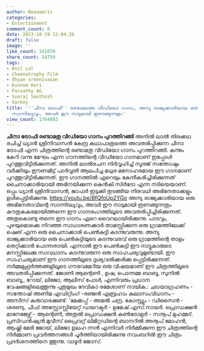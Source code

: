 ```yaml
---
author: Beaumaris
categories:
- Entertainment
comment_count: 0
date: 2023-10-19 12:04:26
draft: false
image: ''
like_count: 141070
share_count: 14758
tags:
- Anil Lal
- Cheenatrophy Film
- dhyan sreenivasan
- Kunnum Keri
- Parvathy AG
- Sooraj Santhosh
- Varkey
title: '''ചീനാ ട്രോഫി'' രണ്ടാമത്തെ വീഡിയോ ഗാനം, അന്യ രാജ്യക്കാരിയായ ഒരു അഭിനേതാവിന്റെ
  സാന്നിദ്ധ്യവും, അവർ ഈ നാടുമായി ഇണങ്ങുന്നതും'
view_count: 1764803
---
```


**ചീനാ ട്രോഫി രണ്ടാമതു വീഡിയോ ഗാനം പുറത്തിറങ്ങി** അനിൽ ലാൽ തിരക്കഥ രചിച്ച് ധ്യാൻ ശ്രീനിവാസൻ കേന്ദ്ര കഥാപാത്രത്തെ അവതരിപ്പിക്കുന്ന ചീനാ ട്രോഫി എന്ന ചിത്രത്തിന്റെ രണ്ടാമതു വീഡിയോ ഗാനം പുറത്തിറങ്ങി. കുന്നും കേറി വന്നു മേഘം എന്ന ഗാനത്തിന്റെ വീഡിയോ ഗാനമാണ് ഇപ്പോൾ പുറത്തുവിട്ടിരിക്കുന്നത്. അനിൽ ലാൽരചന നിർവ്വഹിച്ച് സൂരജ് സന്തോഷും വർക്കിയും ഈണമിട്ട് പാർവ്വതി ആലപിച്ച മധുര മനോഹരമായ ഈ ഗാനമാണ് പുറത്തുവിട്ടിരിക്കുന്നത്. ഈ ഗാനത്തിൽ ഏറെയും കേന്ദീകരിച്ചിരിക്കുന്നത് ചൈനാക്കാരിയായി അഭിനയിക്കുന്ന കെൻകി സിർദോ എന്ന നടിയെയാണ്. ഒപ്പം ധ്യാൻ ശ്രീനിവാസൻ, ജാഫർ ഇടുക്കി തുടങ്ങിയ നിരവധി അഭിനേതാക്കളും ഉൾപ്പെട്ടിരിക്കുന്നു. https://youtu.be/BfQfoUp2YGo അന്യ രാജ്യക്കാരിയായ ഒരു അഭിനേതാവിന്റെ സാന്നിദ്ധ്യവും, അവർ ഈ നാടുമായി ഇണങ്ങുന്നതും കൗതുകകരമായിത്തന്നെ ഈ ഗാനരംഗത്തിലൂടെ അവതരിപ്പിച്ചിരിക്കുന്നത്. അതുകൊണ്ടു തന്നെ ഈ ഗാനം ഏറെ വൈറലായിരിക്കുന്നു. പാടവും, പുഴയുമൊക്കെ നിറഞ്ഞ സാധാരണക്കാർ താമസ്സിക്കുന്ന ഒരു ഗ്രാമത്തിലേക്ക് ഷെങ് എന്ന ഒരു ചൈനാക്കാരി പെൺകുട്ടി കടന്നുവരുന്നു. അന്യ രാജ്യക്കാരിയായ ഒരു പെൺകുട്ടിയുടെ കടന്നുവരവ് ഒരു ഗ്രാമത്തിന്റെ താളം തെറ്റിക്കാൻ പോന്നതായി. എന്നാൽ ഈ പെൺകുട്ടി ഈ നാട്ടുകാരുടെ മനസ്സിലേക്കു സാവധാനം കടന്നുവരുന്ന ഒരു സാഹചര്യവുമുണ്ടായി. ഈ സാഹചര്യമാണ് ഈ ഗാനത്തിലൂടെ ദൃശ്യവൽക്കരിക്ക പ്പെട്ടിരിക്കുന്നത്. നർമ്മമുഹൂർത്തങ്ങളിലൂടെ ഗൗരവമേറിയ ഒരു വിഷയമാണ് ഈ ചിത്രത്തിലൂടെ അവതരിപ്പിക്കുന്നത്. ജോണി ആന്റെണി , ഉഷ, പൊന്നമ്മ ബാബു, സുനിൽ ബാബു,, റോയ്, ലിജോ, ആലീസ് പോൾ, എന്നിവരും പ്രധാന വേഷങ്ങളിലെത്തുന്നു പുതുമുഖം ദേവികാ രമേശാണ് നായിക.: ഛായാഗ്രഹണം - സന്തോഷ് അണിമ എഡിറ്റിംഗ് -രഞ്ജൻ എബ്രഹാം കലാസംവിധാനം - അസീസ് കരുവാരക്കുണ്ട്. 'മേക്കപ്പ് - അമൽ ചന്ദ്ര. കോസ്റ്റ്യും - ഡിസൈൻ - ശരണ്യ. ചീഫ് അസ്സോസ്സിയേറ്റ് ഡയറക്ടർ - ഉമേഷ്.എസ്.നായർ. പ്രൊഡക്ഷൻ മാനേജേഴ്സ് - ആന്റെണി, അതുൽ പ്രൊഡക്ഷൻ കൺട്രോളർ - സനൂപ് മുഹമ്മദ്. പ്രസിഡൻഷ്യൻ മുവീസ് പ്രൈവറ്റ് ലിമിറ്റഡിന്റെ ബാനറിൽ അനൂപ് മോഹൻ, ആഷ്ലി മേരി ജോയ്, ലിജോ ഉലഹ ന്നൻ എന്നിവർ നിർമ്മിക്കുന്ന ഈ ചിത്രത്തിന്റെ നിർമ്മാണ പ്രവർത്തനങ്ങൾ പൂർത്തിയായിരിക്കുന്നു നവംബറിൽ ഈ ചിത്രം പ്രദർശനത്തിനെ ത്തുന്നു. വാഴൂർ ജോസ്.